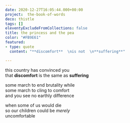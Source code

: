 ```yaml
---
date: 2020-12-27T16:05:44.000+00:00
project:  the-book-of-words
deco: thistle
tags: []
eleventyExcludeFromCollections: false
title: the princess and the pea
color: "#FB9E61"
featured:
- type: quote
  content: "**discomfort**  \nis not  \n**suffering**"

---
```

this country has convinced you  
that **discomfort** is the same as **suffering**

some march to end brutality while  
some march to cling to comfort  
and you see no earthly difference

when some of us would die  
so our children could be _merely_  
uncomfortable